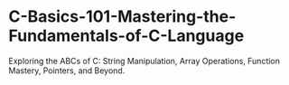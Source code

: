 # C-Basics-101-Mastering-the-Fundamentals-of-C-Language
Exploring the ABCs of C: String Manipulation, Array Operations, Function Mastery, Pointers, and Beyond.
